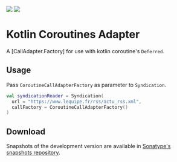 [![](https://img.shields.io/maven-central/v/com.ouattararomuald/syndication-kotlin-coroutines-adapter.svg)](https://search.maven.org/search?q=g:com.ouattararomuald%20a:syndication-kotlin-coroutines-adapter)
[![](https://img.shields.io/nexus/s/https/oss.sonatype.org/com.ouattararomuald/syndication-kotlin-coroutines-adapter.svg)](https://oss.sonatype.org/content/repositories/snapshots/)

# Kotlin Coroutines Adapter

A [CallAdapter.Factory] for use with kotlin coroutine's `Deferred`.

## Usage

Pass `CoroutineCallAdapterFactory` as parameter to `Syndication`.

```kotlin
val syndicationReader = Syndication(
  url = "https://www.lequipe.fr/rss/actu_rss.xml",
  callFactory = CoroutineCallAdapterFactory()
)
```

## Download

Snapshots of the development version are available in [Sonatype's snapshots repository](https://oss.sonatype.org/content/repositories/snapshots/).
